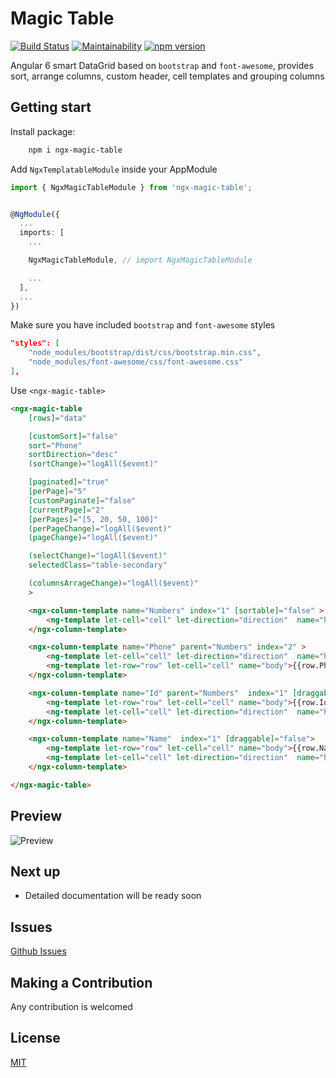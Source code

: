 # Magic Table
[![Build Status](https://api.travis-ci.org/mvakili/ngx-magic.svg?branch=master)](https://travis-ci.org/mvakili/ngx-magic)
[![Maintainability](https://api.codeclimate.com/v1/badges/8790db0a2c60f28e2b81/maintainability)](https://codeclimate.com/github/mvakili/ngx-magic/maintainability)
[![npm version](https://badge.fury.io/js/ngx-magic-table.svg)](https://badge.fury.io/js/ngx-magic-table)


Angular 6 smart DataGrid based on `bootstrap` and `font-awesome`, provides sort, arrange columns, custom header, cell templates and grouping columns


## Getting start
Install package:
```bash
    npm i ngx-magic-table
```
Add `NgxTemplatableModule` inside your AppModule
```typescript
import { NgxMagicTableModule } from 'ngx-magic-table';


@NgModule({
  ...
  imports: [
    ...

    NgxMagicTableModule, // import NgxMagicTableModule 

    ...
  ],
  ...
})
```
Make sure you have included `bootstrap` and `font-awesome` styles
```json
"styles": [
    "node_modules/bootstrap/dist/css/bootstrap.min.css",
    "node_modules/font-awesome/css/font-awesome.css"
],
```

Use `<ngx-magic-table>`
```html
<ngx-magic-table
    [rows]="data"

    [customSort]="false"
    sort="Phone"
    sortDirection="desc"
    (sortChange)="logAll($event)"

    [paginated]="true"
    [perPage]="5"
    [customPaginate]="false"
    [currentPage]="2"
    [perPages]="[5, 20, 50, 100]"
    (perPageChange)="logAll($event)"
    (pageChange)="logAll($event)"

    (selectChange)="logAll($event)"
    selectedClass="table-secondary"

    (columnsArrageChange)="logAll($event)"
    >

    <ngx-column-template name="Numbers" index="1" [sortable]="false" >
        <ng-template let-cell="cell" let-direction="direction"  name="header">{{cell.name}}  </ng-template>
    </ngx-column-template>

    <ngx-column-template name="Phone" parent="Numbers" index="2" >
        <ng-template let-cell="cell" let-direction="direction"  name="header">{{cell.name}} <i class="fa" *ngIf="direction" [ngClass]="direction == 'asc' ? 'fa-arrow-up' : 'fa-arrow-down'" ></i> </ng-template>
        <ng-template let-row="row" let-cell="cell" name="body">{{row.Phone}}</ng-template>
    </ngx-column-template>

    <ngx-column-template name="Id" parent="Numbers"  index="1" [draggable]="false">
        <ng-template let-row="row" let-cell="cell" name="body">{{row.Id}}</ng-template>
        <ng-template let-cell="cell" let-direction="direction"  name="header">{{cell.name}} <i class="fa" *ngIf="direction" [ngClass]="direction == 'asc' ? 'fa-arrow-up' : 'fa-arrow-down'" ></i> </ng-template>
    </ngx-column-template>

    <ngx-column-template name="Name"  index="1" [draggable]="false">
        <ng-template let-row="row" let-cell="cell" name="body">{{row.Name}}</ng-template>
        <ng-template let-cell="cell" let-direction="direction"  name="header">{{cell.name}} <i class="fa" *ngIf="direction" [ngClass]="direction == 'asc' ? 'fa-arrow-up' : 'fa-arrow-down'" ></i> </ng-template>
    </ngx-column-template>

</ngx-magic-table>
```
## Preview
![Preview](https://i.imgur.com/u6W2JBF.jpg)

## Next up

- Detailed documentation will be ready soon

## Issues

[Github Issues](https://github.com/mvakili/ngx-magic/issues)

## Making a Contribution
Any contribution is welcomed

## License
[MIT](https://github.com/mvakili/ngx-magic/blob/master/LICENSE)
